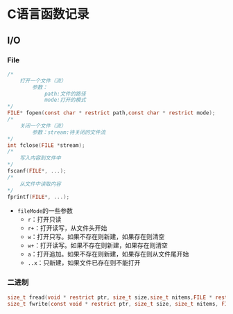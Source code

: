 # C语言函数记录

## I/O

### File



```c
/*
	打开一个文件（流）
		参数：
			path:文件的路径
			mode:打开的模式
*/
FILE* fopen(const char * restrict path,const char * restrict mode);
/*
	关闭一个文件（流）
		参数：stream:待关闭的文件流
*/
int fclose(FILE *stream);
/*
	写入内容到文件中
*/
fscanf(FILE*, ...);
/*
	从文件中读取内容
*/
fprintf(FILE*, ...);
```

- `fileMode`的一些参数
  - `r`：打开只读
  - `r+`：打开读写，从文件头开始
  - `w`：打开只写。如果不存在则新建，如果存在则清空
  - `w+`：打开读写。如果不存在则新建，如果存在则清空
  - `a`：打开追加。如果不存在则新建，如果存在则从文件尾开始
  - `..x`：只新建，如果文件已存在则不能打开

### 二进制

```c
size_t fread(void * restrict ptr, size_t size,size_t nitems,FILE * restrict stream);
size_t fwrite(const void * restrict ptr, size_t size, size_t nitems, FILE * restrict stream);
```

